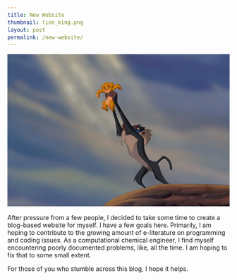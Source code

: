 ```yaml
---
title: New Website
thumbnail: lion_king.png
layout: post
permalink: /new-website/
---
```


![](/assets/2012-03-18-new-website/lion_king.png)

After pressure from a few people, I decided to take some time to create a blog-based
website for myself. I have a few goals here. Primarily, I am hoping to contribute
to the growing amount of e-literature on programming and coding issues. As a
computational chemical engineer, I find myself encountering poorly documented problems,
like, all the time. I am hoping to fix that to some small extent.

For those of you who stumble across this blog, I hope it helps.
